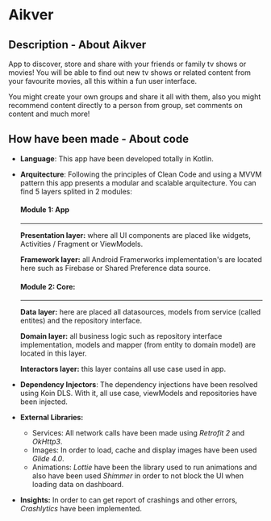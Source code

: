 # Aikver

## Description - About Aikver
App to discover, store and share with your friends or family tv shows or movies! 
You will be able to find out new tv shows or related content from your favourite movies, all this within a fun user interface.

You might create your own groups and share it all with them, also you might recommend content directly to a person from group, set comments on content and much more!

## How have been made - About code

- **Language**:
This app have been developed totally in Kotlin.

- **Arquitecture**:
  Following the principles of Clean Code and using a MVVM pattern this app presents a modular and scalable arquitecture. You can find 5 layers splited in 2 modules:
  #### Module 1: App
  ____
  **Presentation layer:** where all UI components are placed like widgets, Activities / Fragment or ViewModels.
  
  **Framework layer:** all Android Framerworks implementation's are located here such as Firebase or Shared Preference data source.
  #### Module 2: Core:
  ____
  **Data layer:** here are placed all datasources, models from service (called entites) and the repository interface.
  
  **Domain layer:** all business logic such as repository interface implementation, models and mapper (from entity to domain model) are located in this layer.
  
  **Interactors layer:** this layer contains all use case used in app.
      
- **Dependency Injectors**:
The dependency injections have been resolved using Koin DLS. With it, all use case, viewModels and repositories have been injected.
- **External Libraries:**
  - Services:
  All network calls have been made using *Retrofit 2* and *OkHttp3*.
  - Images:
  In order to load, cache and display images have been used  *Glide 4.0*.
  - Animations:
  *Lottie* have been the library used to run animations and also have been used *Shimmer* in order to not block the UI when loading data on dashboard.
  
- **Insights:**
  In order to can get report of crashings and other errors, *Crashlytics* have been implemented.
